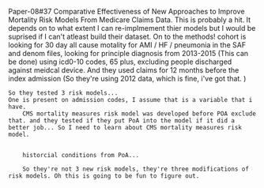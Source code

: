 Paper-08#37     Comparative Effectiveness of New Approaches to Improve Mortality Risk Models From Medicare Claims Data.
                    This is probably a hit. It depends on to what extent I can re-implmement thier models but I would be suprised if I can't atleast build their dataset.
On to the methods!
    cohort is looking for 30 day all cause motality for AMI / HF / pneumonia in the SAF and denom files, looking for principle diagnosis from 2013-2015 (This can be done) using icd0-10 codes, 65 plus, excluding people discharged against meidcal device. And they used claims for 12 months before the index admission (So they're using 2012 data, which is fine, i've got that. )

    So they tested 3 risk models... 
    One is present on admission codes, I assume that is a variable that i have.
        CMS mortality measures risk model was developed before POA exclude that. and they tested if they put PoA into the model if it did a better job... So I need to learn about CMS mortality measures risk model.


        historcial conditions from PoA...

        So they're not 3 new risk models, they're three modifications of risk models. Oh this is going to be fun to figure out.
        